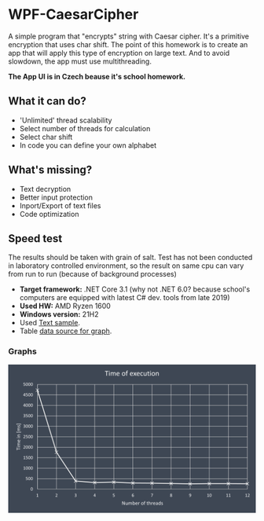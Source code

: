 # WPF-CaesarCipher

A simple program that "encrypts" string with Caesar cipher.
It's a primitive encryption that uses char shift.
The point of this homework is to create an app that will apply this type of encryption on large text. And to avoid slowdown, the app must use multithreading.  

**The App UI is in Czech beause it's school homework.**

## What it can do?
- 'Unlimited' thread scalability
- Select number of threads for calculation
- Select char shift
- In code you can define your own alphabet

## What's missing?
- Text decryption
- Better input protection
- Inport/Export of text files
- Code optimization

## Speed test
The results should be taken with grain of salt. Test has not been conducted in laboratory controlled environment, so the result on same cpu can vary from run to run (because of background processes)  
- **Target framework:** .NET Core 3.1 (why not .NET 6.0? because school's computers are equipped with latest C# dev. tools from late 2019)
- **Used HW:** AMD Ryzen 1600
- **Windows version:** 21H2  
- Used [Text sample](/docs/sampleText.txt).
- Table [data source for graph](/docs/graph.xlsx).
### Graphs 

![Execution time graph](docs/graph.png)
